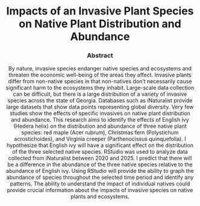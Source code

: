 <h1 align="center">
  Impacts of an Invasive Plant Species on Native Plant Distribution and Abundance
</h1>

<h3 align="center">
  Abstract 
</h3>

<p align="center">
   By nature, invasive species endanger native species and ecosystems and threaten the economic well-being of the areas they affect. Invasive plants differ from non-native species in that non-natives don’t necessarily cause significant harm to the ecosystems they inhabit. Large-scale data collection can be difficult, but there is a large distribution of a variety of invasive species across the state of Georgia. Databases such as iNaturalist provide large datasets that show data points representing global diversity. Very few studies show the effects of specific invasives on native plant distribution and abundance. This research aims to identify the effects of English ivy (Hedera helix) on the distribution and abundance of three native plant species: red maple (Acer rubrum), Christmas fern (Polystichum acrostichoides), and Virginia creeper (Parthenocissus quinquefolia). I hypothesize that English ivy will have a significant effect on the distribution of the three selected native species. RStudio was used to analyze data collected from iNaturalist between 2020 and 2025. I predict that there will be a difference in the abundance of the three native species relative to the abundance of English ivy. Using RStudio will provide the ability to graph the abundance of species throughout the selected time period and identify any patterns. The ability to understand the impact of individual natives could provide crucial information about the impacts of invasive species on native plants and ecosystems. 
</p>
